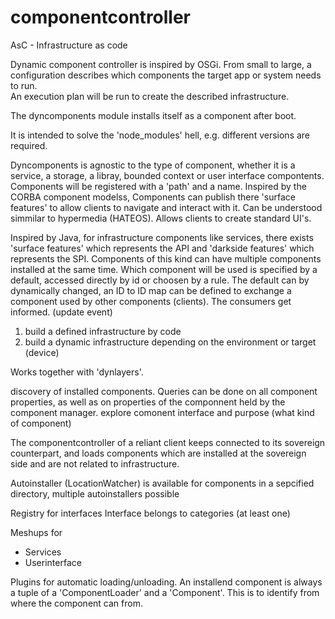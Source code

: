 componentcontroller
===================

AsC - Infrastructure as code

Dynamic component controller is inspired by OSGi. 
From small to large, a configuration describes which
components the target app or system needs to run.  
An execution plan will be run to create the described infrastructure.

The dyncomponents module installs itself as a component after boot.

It is intended to solve the 'node_modules' hell, e.g. different versions are required.

Dyncomponents is agnostic to the type of component, whether it is a service, a storage, a libray, bounded context 
or user interface compontents. Components will be registered with a 'path' and a name.
Inspired by the CORBA component modelss, Components can publish there 'surface features' to allow clients to 
navigate and interact with it. Can be understood simmilar to hypermedia (HATEOS). Allows clients to create standard UI's. 

Inspired by Java, for infrastructure components like services, there exists 'surface features' which represents the API 
and 'darkside features' which represents the SPI.
Components of this kind can have multiple components installed at the same time. Which component will be used is specified 
by a default, accessed directly by id or choosen by a rule.
The default can by dynamically changed, an ID to ID map can be defined to exchange a component used 
by other components (clients).
The consumers get informed. (update event)

1) build a defined infrastructure by code
2) build a dynamic infrastructure depending on the environment or target (device)

Works together with 'dynlayers'.

discovery of installed components. Queries can be done on all component properties, as well as on properties of 
the componnent held by the component manager. 
explore comonent interface and purpose (what kind of component)

The componentcontroller of a reliant client keeps connected to its sovereign counterpart, and loads components which 
are installed at the sovereign side and are not related to infrastructure.

Autoinstaller (LocationWatcher) is available for components in a sepcified directory, multiple autoinstallers possible

Registry for interfaces
Interface belongs to categories (at least one)

Meshups for 
- Services
- Userinterface

Plugins for automatic loading/unloading.
An installend component is always a tuple of a 'ComponentLoader' and a 'Component'. This is to identify from where the 
component can from. 
